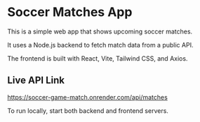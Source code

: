 # Soccer Matches App

This is a simple web app that shows upcoming soccer matches.

It uses a Node.js backend to fetch match data from a public API.

The frontend is built with React, Vite, Tailwind CSS, and Axios.

## Live API Link

https://soccer-game-match.onrender.com/api/matches

To run locally, start both backend and frontend servers.
